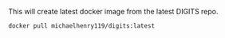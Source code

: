 This will create latest docker image from the latest DIGITS repo.

`docker pull michaelhenry119/digits:latest`